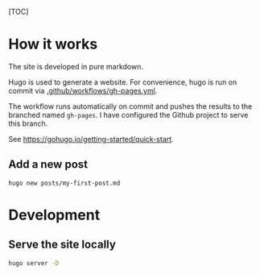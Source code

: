 
[TOC]

# How it works
The site is developed in pure markdown.

Hugo is used to generate a website.
For convenience, hugo is run on commit via [.github/workflows/gh-pages.yml](.github/workflows/gh-pages.yml).

The workflow runs automatically on commit and pushes the results to the branched named `gh-pages`.
I have configured the Github project to serve this branch.


See https://gohugo.io/getting-started/quick-start.


## Add a new post
```
hugo new posts/my-first-post.md
```


# Development
## Serve the site locally
```bash
hugo server -D
```